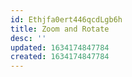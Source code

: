 ```yaml
---
id: Ethjfa0ert446qcdLgb6h
title: Zoom and Rotate
desc: ''
updated: 1634174847784
created: 1634174847784
---
```


